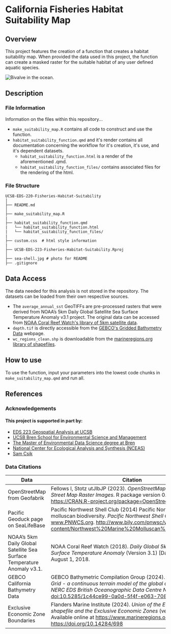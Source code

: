 # California Fisheries Habitat Suitability Map

## Overview

This project features the creation of a function that creates a habitat suitability map. When provided the data used in this project, the function can create a masked raster for the suitable habitat of any user defined aquatic species.

![](sea-shell.jpg "Bivalve in the ocean.")

## Description

### File Information

Information on the files within this repository...

-   `make_suitability_map.R` contains all code to construct and use the function.
-   `habitat_suitability_function.qmd` and it's render contains all documentation concerning the workflow for it's creation, it's use, and it's dependent datasets.
    -   `habitat_suitability_function.html` is a render of the aforementioned .qmd.
    -   `habitat_suitability_function_files/` contains associated files for the rendering of the html.

### File Structure

```         
UCSB-EDS-220-Fisheries-Habitat-Suitability
│
├── README.md
│
├── make_suitability_map.R
|
├── habitat_suitability_function.qmd
|   └── habitat_suitability_function.html
|   └── habitat_suitability_function_files/
|
├── custom.css  # html style information
|
├── UCSB-EDS-223-Fisheries-Habitat-Suitability.Rproj
│
├── sea-shell.jpg # photo for README
├── .gitignore 
```

## Data Access
The data needed for this analysis is not stored in the repository. The datasets can be loaded from their own respective sources.

-   The `average_annual_sst` GeoTIFFs are pre-processed rasters that were derived from NOAA’s 5km Daily Global Satellite Sea Surface Temperature Anomaly v3.1 project. The original data can be accessed from [NOAA Coral Reef Watch's library of 5km satellite data](https://coralreefwatch.noaa.gov/product/5km/index.php).
-   `depth.tif` is directly accessible from the [GEBCO's Gridded Bathymetry Data](https://www.gebco.net/data_and_products/gridded_bathymetry_data/#area) webpage.
-   `wc_regions_clean.shp` is downloadable from the [marineregions.org library of shapefiles](https://www.marineregions.org/downloads.php).

## How to use
To use the function, input your parameters into the lowest code chunks in `make_suitability_map.qmd` and run all.

## References

### Acknowledgements

#### This project is supported in part by:

-   [EDS 223 Geospatial Analysis at UCSB](https://eds-223-geospatial.github.io/)
-   [UCSB Bren School for Environmental Science and Management](https://bren.ucsb.edu/)
-   [The Master of Environmental Data Science degree at Bren](https://bren.ucsb.edu/masters-programs/master-environmental-data-science)
-   [National Center for Ecological Analysis and Synthesis (NCEAS)](https://www.nceas.ucsb.edu/)
-   [Sam Csik](https://samanthacsik.github.io/)

### Data Citations

| Data | Citation | Link |
|------------------------|------------------------|------------------------|
| OpenStreetMap from Geofabrik | Fellows I, Stotz utJlbJP (2023). *OpenStreetMap: Access to Open Street Map Raster Images*. R package version 0.4.0, <https://CRAN.R-project.org/package=OpenStreetMap>. | [Link](https://www.openstreetmap.org) |
| Pacific Geoduck page on SeaLifeBase | Pacific Northwest Shell Club (2014) Pacific Northwest marine molluscan biodiversity. *Pacific Northwest Shell Club*, www.PNWCS.org. <http://www.bily.com/pnwsc/web-content/Northwest%20Marine%20Molluscan%20Biodiversity.html>. | [Link](https://www.sealifebase.ca/summary/Panopea-generosa.html) |
| NOAA’s 5km Daily Global Satellite Sea Surface Temperature Anomaly v3.1. | NOAA Coral Reef Watch (2018). *Daily Global 5km Satellite Sea Surface Temperature Anomaly* (Version 3.1) [Dataset]. Released August 1, 2018. | [Link](https://coralreefwatch.noaa.gov/product/5km/index_5km_ssta.php) |
| GEBCO California Bathymetry Data | GEBCO Bathymetric Compilation Group (2024). *The GEBCO_2024 Grid - a continuous terrain model of the global oceans and land. NERC EDS British Oceanographic Data Centre NOC* [Dataset]. <doi:10.5285/1c44ce99-0a0d-5f4f-e063-7086abc0ea0f> | [Link](https://www.gebco.net/data_and_products/gridded_bathymetry_data/#area) |
| Exclusive Economic Zone Boundaries | Flanders Marine Institute (2024). *Union of the ESRI Country shapefile and the Exclusive Economic Zones* (version 4) [Dataset}]. Available online at <https://www.marineregions.org/>. <https://doi.org/10.14284/698> | [Link](https://www.marineregions.org/eez.php) |
